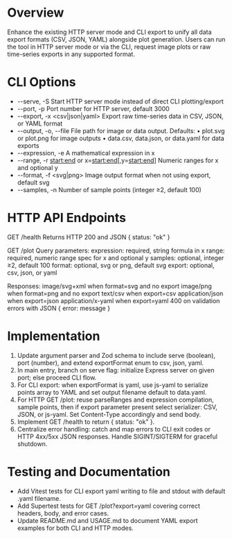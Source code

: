 # Overview

Enhance the existing HTTP server mode and CLI export to unify all data export formats (CSV, JSON, YAML) alongside plot generation. Users can run the tool in HTTP server mode or via the CLI, request image plots or raw time-series exports in any supported format.

# CLI Options

- --serve, -S
  Start HTTP server mode instead of direct CLI plotting/export
- --port, -p <number>
  Port number for HTTP server, default 3000
- --export, -x <csv|json|yaml>
  Export raw time-series data in CSV, JSON, or YAML format
- --output, -o, --file <file>
  File path for image or data output. Defaults:
  • plot.svg or plot.png for image outputs
  • data.csv, data.json, or data.yaml for data exports
- --expression, -e <expr>
  A mathematical expression in x
- --range, -r <start:end> or x=<start:end>[,y=<start:end>]
  Numeric ranges for x and optional y
- --format, -f <svg|png>
  Image output format when not using export, default svg
- --samples, -n <number>
  Number of sample points (integer ≥2, default 100)

# HTTP API Endpoints

GET /health
Returns HTTP 200 and JSON { status: "ok" }

GET /plot
Query parameters:
  expression: required, string formula in x
  range: required, numeric range spec for x and optional y
  samples: optional, integer ≥2, default 100
  format: optional, svg or png, default svg
  export: optional, csv, json, or yaml

Responses:
  image/svg+xml when format=svg and no export
  image/png when format=png and no export
  text/csv when export=csv
  application/json when export=json
  application/x-yaml when export=yaml
  400 on validation errors with JSON { error: message }

# Implementation

1. Update argument parser and Zod schema to include serve (boolean), port (number), and extend exportFormat enum to csv, json, yaml.
2. In main entry, branch on serve flag: initialize Express server on given port; else proceed CLI flow.
3. For CLI export: when exportFormat is yaml, use js-yaml to serialize points array to YAML and set output filename default to data.yaml.
4. For HTTP GET /plot: reuse parseRanges and expression compilation, sample points, then if export parameter present select serializer: CSV, JSON, or js-yaml. Set Content-Type accordingly and send body.
5. Implement GET /health to return { status: "ok" }.
6. Centralize error handling: catch and map errors to CLI exit codes or HTTP 4xx/5xx JSON responses. Handle SIGINT/SIGTERM for graceful shutdown.

# Testing and Documentation

- Add Vitest tests for CLI export yaml writing to file and stdout with default .yaml filename.
- Add Supertest tests for GET /plot?export=yaml covering correct headers, body, and error cases.
- Update README.md and USAGE.md to document YAML export examples for both CLI and HTTP modes.